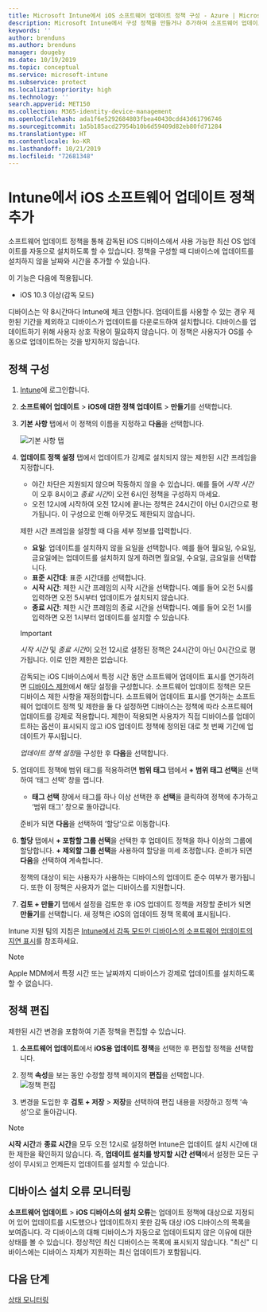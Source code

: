 ```yaml
---
title: Microsoft Intune에서 iOS 소프트웨어 업데이트 정책 구성 - Azure | Microsoft Docs
description: Microsoft Intune에서 구성 정책을 만들거나 추가하여 소프트웨어 업데이트가 iOS 디바이스에 자동으로 설치되는 시기를 제한합니다. 업데이트를 설치하지 않을 날짜와 시간을 선택할 수 있습니다. 이 정책을 그룹, 사용자 또는 디바이스에 할당하고 설치 오류를 확인할 수도 있습니다.
keywords: ''
author: brenduns
ms.author: brenduns
manager: dougeby
ms.date: 10/19/2019
ms.topic: conceptual
ms.service: microsoft-intune
ms.subservice: protect
ms.localizationpriority: high
ms.technology: ''
search.appverid: MET150
ms.collection: M365-identity-device-management
ms.openlocfilehash: ada1f6e5292684803fbea40430cdd43d61796746
ms.sourcegitcommit: 1a5b185acd27954b10b6d59409d82eb80fd71284
ms.translationtype: HT
ms.contentlocale: ko-KR
ms.lasthandoff: 10/21/2019
ms.locfileid: "72681348"
---
```

# <a name="add-ios-software-update-policies-in-intune"></a>Intune에서 iOS 소프트웨어 업데이트 정책 추가

소프트웨어 업데이트 정책을 통해 감독된 iOS 디바이스에서 사용 가능한 최신 OS 업데이트를 자동으로 설치하도록 할 수 있습니다. 정책을 구성할 때 디바이스에 업데이트를 설치하지 않을 날짜와 시간을 추가할 수 있습니다.

이 기능은 다음에 적용됩니다.

- iOS 10.3 이상(감독 모드)

디바이스는 약 8시간마다 Intune에 체크 인합니다. 업데이트를 사용할 수 있는 경우 제한된 기간을 제외하고 디바이스가 업데이트를 다운로드하여 설치합니다. 디바이스를 업데이트하기 위해 사용자 상호 작용이 필요하지 않습니다. 이 정책은 사용자가 OS를 수동으로 업데이트하는 것을 방지하지 않습니다.

## <a name="configure-the-policy"></a>정책 구성

1. [Intune](https://go.microsoft.com/fwlink/?linkid=2090973)에 로그인합니다.
2. **소프트웨어 업데이트** > **iOS에 대한 정책 업데이트** > **만들기**를 선택합니다.
3. **기본 사항** 탭에서 이 정책의 이름을 지정하고 **다음**을 선택합니다.

   ![기본 사항 탭](./media/software-updates-ios/basics-tab.png) 

4. **업데이트 정책 설정** 탭에서 업데이트가 강제로 설치되지 않는 제한된 시간 프레임을 지정합니다.  
   - 야간 차단은 지원되지 않으며 작동하지 않을 수 있습니다. 예를 들어 *시작 시간*이 오후 8시이고 *종료 시간*이 오전 6시인 정책을 구성하지 마세요.
   - 오전 12시에 시작하여 오전 12시에 끝나는 정책은 24시간이 아닌 0시간으로 평가됩니다. 이 구성으로 인해 아무것도 제한되지 않습니다.

   제한 시간 프레임을 설정할 때 다음 세부 정보를 입력합니다.

   - **요일**: 업데이트를 설치하지 않을 요일을 선택합니다. 예를 들어 월요일, 수요일, 금요일에는 업데이트를 설치하지 않게 하려면 월요일, 수요일, 금요일을 선택합니다.
   - **표준 시간대**: 표준 시간대를 선택합니다.
   - **시작 시간**: 제한 시간 프레임의 시작 시간을 선택합니다. 예를 들어 오전 5시를 입력하면 오전 5시부터 업데이트가 설치되지 않습니다.
   - **종료 시간**: 제한 시간 프레임의 종료 시간을 선택합니다. 예를 들어 오전 1시를 입력하면 오전 1시부터 업데이트를 설치할 수 있습니다.
  
   > [!IMPORTANT]  
   > *시작 시간* 및 *종료 시간*이 오전 12시로 설정된 정책은 24시간이 아닌 0시간으로 평가됩니다. 이로 인한 제한은 없습니다.  
    
   감독되는 iOS 디바이스에서 특정 시간 동안 소프트웨어 업데이트 표시를 연기하려면 [디바이스 제한](../configuration/device-restrictions-ios.md#general)에서 해당 설정을 구성합니다. 소프트웨어 업데이트 정책은 모든 디바이스 제한 사항을 재정의합니다. 소프트웨어 업데이트 표시를 연기하는 소프트웨어 업데이트 정책 및 제한을 둘 다 설정하면 디바이스는 정책에 따라 소프트웨어 업데이트를 강제로 적용합니다. 제한이 적용되면 사용자가 직접 디바이스를 업데이트하는 옵션이 표시되지 않고 iOS 업데이트 정책에 정의된 대로 첫 번째 기간에 업데이트가 푸시됩니다.

   *업데이트 정책 설정*을 구성한 후 **다음**을 선택합니다. 

5. 업데이트 정책에 범위 태그를 적용하려면 **범위 태그** 탭에서 **+ 범위 태그 선택**을 선택하여 ‘태그 선택’ 창을 엽니다. 
   
   - **태그 선택** 창에서 태그를 하나 이상 선택한 후 **선택**을 클릭하여 정책에 추가하고 ‘범위 태그’ 창으로 돌아갑니다.   

   준비가 되면 **다음**을 선택하여 ‘할당’으로 이동합니다. 

6. **할당** 탭에서 **+ 포함할 그룹 선택**을 선택한 후 업데이트 정책을 하나 이상의 그룹에 할당합니다. **+ 제외할 그룹 선택**을 사용하여 할당을 미세 조정합니다. 준비가 되면 **다음**을 선택하여 계속합니다. 

   정책의 대상이 되는 사용자가 사용하는 디바이스의 업데이트 준수 여부가 평가됩니다. 또한 이 정책은 사용자가 없는 디바이스를 지원합니다.

7. **검토 + 만들기** 탭에서 설정을 검토한 후 iOS 업데이트 정책을 저장할 준비가 되면 **만들기**를 선택합니다. 새 정책은 iOS의 업데이트 정책 목록에 표시됩니다.


Intune 지원 팀의 지침은 [Intune에서 감독 모드인 디바이스의 소프트웨어 업데이트의 지연 표시](https://techcommunity.microsoft.com/t5/Intune-Customer-Success/Delaying-visibility-of-software-updates-in-Intune-for-supervised/ba-p/345753)를 참조하세요.

> [!NOTE]
> Apple MDM에서 특정 시간 또는 날짜까지 디바이스가 강제로 업데이트를 설치하도록 할 수 없습니다.

## <a name="edit-a-policy"></a>정책 편집
제한된 시간 변경을 포함하여 기존 정책을 편집할 수 있습니다.

1. **소프트웨어 업데이트**에서 **iOS용 업데이트 정책**을 선택한 후 편집할 정책을 선택합니다.

2. 정책 **속성**을 보는 동안 수정할 정책 페이지의 **편집**을 선택합니다.  
   ![정책 편집](./media/software-updates-ios/edit-policy.png)   

3. 변경을 도입한 후 **검토 + 저장** > **저장**을 선택하여 편집 내용을 저장하고 정책 ‘속성’으로 돌아갑니다.   
 
> [!NOTE]
> **시작 시간**과 **종료 시간**을 모두 오전 12시로 설정하면 Intune은 업데이트 설치 시간에 대한 제한을 확인하지 않습니다. 즉, **업데이트 설치를 방지할 시간 선택**에서 설정한 모든 구성이 무시되고 언제든지 업데이트를 설치할 수 있습니다.  


## <a name="monitor-device-installation-failures"></a>디바이스 설치 오류 모니터링
<!-- 1352223 -->
**소프트웨어 업데이트** > **iOS 디바이스의 설치 오류**는 업데이트 정책에 대상으로 지정되어 있어 업데이트를 시도했으나 업데이트하지 못한 감독 대상 iOS 디바이스의 목록을 보여줍니다. 각 디바이스의 대해 디바이스가 자동으로 업데이트되지 않은 이유에 대한 상태를 볼 수 있습니다. 정상적인 최신 디바이스는 목록에 표시되지 않습니다. "최신" 디바이스에는 디바이스 자체가 지원하는 최신 업데이트가 포함됩니다.

## <a name="next-steps"></a>다음 단계

[상태 모니터링](../configuration/device-profile-monitor.md)
